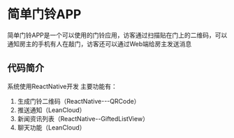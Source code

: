 # 简单门铃APP
简单门铃APP是一个可以使用的门铃应用，访客通过扫描贴在门上的二维码，可以通知房主的手机有人在敲门，访客还可以通过Web端给房主发送消息
## 代码简介
系统使用ReactNative开发
主要功能有：

 1. 生成门铃二维码（ReactNative---QRCode）
 2. 推送通知（LeanCloud）
 3. 新闻资讯列表（ReactNative--GiftedListView）
 4. 聊天功能（LeanCloud）
